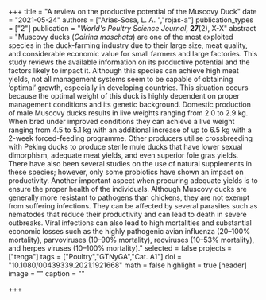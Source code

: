 +++
title = "A review on the productive potential of the Muscovy Duck"
date = "2021-05-24"
authors = ["Arias-Sosa, L. A. ","rojas-a"]
publication_types = ["2"]
publication = "*World's Poultry Science Journal*, **27**(2), X-X"
abstract = "Muscovy ducks (*Cairina moschata*) are one of the most exploited species in the duck-farming industry due to their large size, meat quality, and considerable economic value for small farmers and large factories. This study reviews the available information on its productive potential and the factors likely to impact it. Although this species can achieve high meat yields, not all management systems seem to be capable of obtaining ‘optimal’ growth, especially in developing countries. This situation occurs because the optimal weight of this duck is highly dependent on proper management conditions and its genetic background. Domestic production of male Muscovy ducks results in live weights ranging from 2.0 to 2.9 kg. When bred under improved conditions they can achieve a live weight ranging from 4.5 to 5.1 kg with an additional increase of up to 6.5 kg with a 2-week forced-feeding programme. Other producers utilise crossbreeding with Peking ducks to produce sterile mule ducks that have lower sexual dimorphism, adequate meat yields, and even superior foie gras yields. There have also been several studies on the use of natural supplements in these species; however, only some probiotics have shown an impact on productivity. Another important aspect when procuring adequate yields is to ensure the proper health of the individuals. Although Muscovy ducks are generally more resistant to pathogens than chickens, they are not exempt from suffering infections. They can be affected by several parasites such as nematodes that reduce their productivity and can lead to death in severe outbreaks. Viral infections can also lead to high mortalities and substantial economic losses such as the highly pathogenic avian influenza (20–100% mortality), parvoviruses (10–90% mortality), reoviruses (10–53% mortality), and herpes viruses (10–100% mortality)."
selected = false
projects = ["tenga"]
tags = ["Poultry","GTNyGA","Cat. A1"]
doi = "10.1080/00439339.2021.1921668"
math = false
highlight = true
[header]
image = ""
caption = ""

+++
